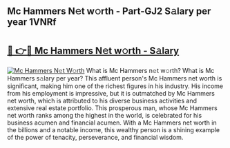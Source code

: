 ## Mc Hammers N𝚎t w𝚘rth - Part-GJ2 S𝚊lary per year 1VNRf

# <h2><a href="http://gc0u3n.nevu.top/?p=Mc+Hammers">🔗 👉🔴 Mc Hammers N𝚎t w𝚘rth - S𝚊lary</a></h2>

[![Mc Hammers N𝚎t W𝚘rth](https://i.imgur.com/Oavwk0R.jpeg)](http://gc0u3n.nevu.top/?p=Mc+Hammers)
What is Mc Hammers n𝚎t w𝚘rth? What is Mc Hammers s𝚊lary per year?
This affluent person's Mc Hammers net worth is significant, making him one of the richest figures in his industry. His income from his employment is impressive, but it is outmatched by Mc Hammers net worth, which is attributed to his diverse business activities and extensive real estate portfolio. This prosperous man, whose Mc Hammers net worth ranks among the highest in the world, is celebrated for his business acumen and financial acumen. With a Mc Hammers net worth in the billions and a notable income, this wealthy person is a shining example of the power of tenacity, perseverance, and financial wisdom.
